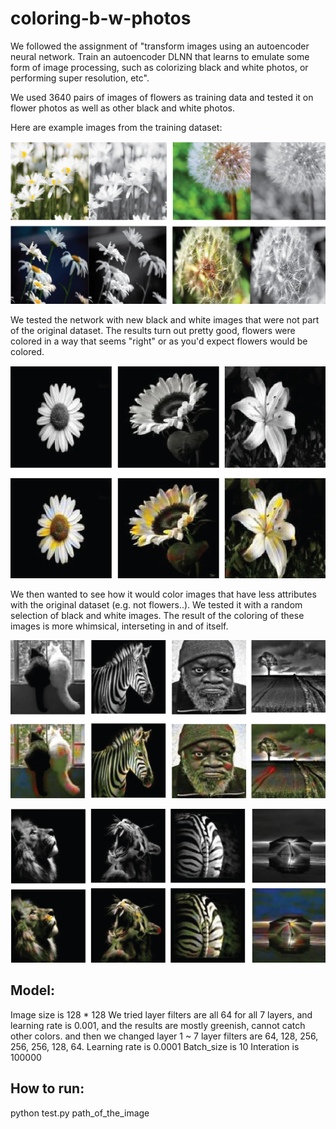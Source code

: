 # coloring-b-w-photos
We followed the assignment of "transform images using an autoencoder neural network. Train an autoencoder DLNN that learns to emulate some form of image processing, such as colorizing black and white photos, or performing super resolution, etc".

We used 3640 pairs of images of flowers as training data and tested it on flower photos as well as other black and white photos. 

Here are example images from the training dataset:

![](Results/flower_training_coloring-04.jpg)


We tested the network with new black and white images that were not part of the original dataset. The results turn out pretty good, flowers were colored in a way that seems "right" or as you'd expect flowers would be colored.

![](Results/flower_training_coloring-02.jpg)


We then wanted to see how it would color images that have less attributes with the original dataset (e.g. not flowers..). We tested it with a random selection of black and white images. 
The result of the coloring of these images is more whimsical, interseting in and of itself. 

![](Results/flower_training_coloring-01.jpg)


![](Results/flower_training_coloring-03.jpg)

## Model:
Image size is 128 * 128
We tried layer filters are all 64 for all 7 layers, and learning rate is 0.001, and the results are mostly greenish, cannot catch other colors. 
and then we changed layer 1 ~ 7 layer filters are 64, 128, 256, 256, 256, 128, 64. 
Learning rate is 0.0001
Batch_size is 10
Interation is 100000

## How to run:
python test.py path_of_the_image


